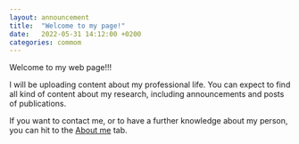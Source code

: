 ```yaml
---
layout: announcement
title:  "Welcome to my page!"
date:   2022-05-31 14:12:00 +0200
categories: commom
---
```


Welcome to my web page!!!

I will be uploading content about my professional life. You can expect to find all kind of content about my research, including announcements and posts of publications.

If you want to contact me, or to have a further knowledge about my person, you can hit to the [About me](https://p-luesia.github.io/about_me/) tab. 